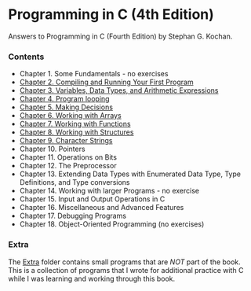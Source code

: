 # Programming  in C (4th Edition)
Answers to Programming in C (Fourth Edition) by Stephan G. Kochan.

### Contents

- Chapter 1. Some Fundamentals - no exercises
- [Chapter 2. Compiling and Running Your First Program](chapter2)
- [Chapter 3. Variables, Data Types, and Arithmetic Expressions](chapter3)
- [Chapter 4. Program looping](chapter4)
- [Chapter 5. Making Decisions](chapter5)
- [Chapter 6. Working with Arrays](chapter6)
- [Chapter 7. Working with Functions](chapter7)
- [Chapter 8. Working with Structures](chapter8)
- [Chapter 9. Character Strings](chapter9)
- Chapter 10. Pointers
- Chapter 11. Operations on Bits
- Chapter 12. The Preprocessor
- Chapter 13. Extending Data Types with Enumerated Data Type, Type Definitions, and Type conversions
- Chapter 14. Working with larger Programs - no exercise
- Chapter 15. Input and Output Operations in C
- Chapter 16. Miscellaneous and Advanced Features
- Chapter 17. Debugging Programs
- Chapter 18. Object-Oriented Programming (no exercises)

### Extra
The [Extra](extra) folder contains small programs that are *NOT* part of the book.
This is a collection of programs that I wrote for additional practice with C while
I was learning and working through this book.
